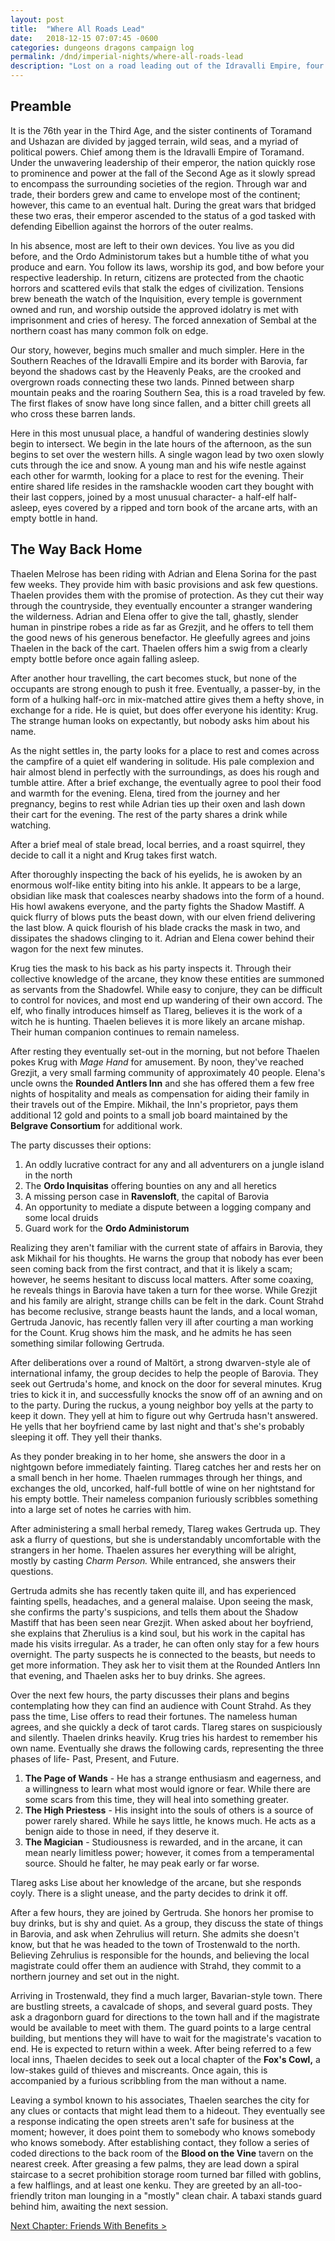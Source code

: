 ```yaml
---
layout: post
title:  "Where All Roads Lead"
date:   2018-12-15 07:07:45 -0600
categories: dungeons dragons campaign log
permalink: /dnd/imperial-nights/where-all-roads-lead
description: "Lost on a road leading out of the Idravalli Empire, four unusual souls begin their journey together"
---
```


## Preamble

It is the 76th year in the Third Age, and the sister continents of Toramand and Ushazan are divided by jagged terrain, wild seas, and a myriad of political powers.
Chief among them is the Idravalli Empire of Toramand.
Under the unwavering leadership of their emperor, the nation quickly rose to prominence and power at the fall of the Second Age as it slowly spread to encompass the surrounding societies of the region.
Through war and trade, their borders grew and came to envelope most of the continent; however, this came to an eventual halt.
During the great wars that bridged these two eras, their emperor ascended to the status of a god tasked with defending Eibellion against the horrors of the outer realms.

In his absence, most are left to their own devices.
You live as you did before, and the Ordo Administorum takes but a humble tithe of what you produce and earn.
You follow its laws, worship its god, and bow before your respective leadership.
In return, citizens are protected from the chaotic horrors and scattered evils that stalk the edges of civilization.
Tensions brew beneath the watch of the Inquisition, every temple is government owned and run, and worship outside the approved idolatry is met with imprisonment and cries of heresy.
The forced annexation of Sembal at the northern coast has many common folk on edge.

Our story, however, begins much smaller and much simpler.
Here in the Southern Reaches of the Idravalli Empire and its border with Barovia, far beyond the shadows cast by the Heavenly Peaks, are the crooked and overgrown roads connecting these two lands.
Pinned between sharp mountain peaks and the roaring Southern Sea, this is a road traveled by few.
The first flakes of snow have long since fallen, and a bitter chill greets all who cross these barren lands.

Here in this most unusual place, a handful of wandering destinies slowly begin to intersect.
We begin in the late hours of the afternoon, as the sun begins to set over the western hills.
A single wagon lead by two oxen slowly cuts through the ice and snow.
A young man and his wife nestle against each other for warmth, looking for a place to rest for the evening.
Their entire shared life resides in the ramshackle wooden cart they bought with their last coppers, joined by a most unusual character- a half-elf half-asleep, eyes covered by a ripped and torn book of the arcane arts, with an empty bottle in hand.

## The Way Back Home

Thaelen Melrose has been riding with Adrian and Elena Sorina for the past few weeks.
They provide him with basic provisions and ask few questions. Thaelen provides them with the promise of protection.
As they cut their way through the countryside, they eventually encounter a stranger wandering the wilderness.
Adrian and Elena offer to give the tall, ghastly, slender human in pinstripe robes a ride as far as Grezjit, and he offers to tell them the good news of his generous benefactor.
He gleefully agrees and joins Thaelen in the back of the cart.
Thaelen offers him a swig from a clearly empty bottle before once again falling asleep.

After another hour travelling, the cart becomes stuck, but none of the occupants are strong enough to push it free.
Eventually, a passer-by, in the form of a hulking half-orc in mix-matched attire gives them a hefty shove, in exchange for a ride.
He is quiet, but does offer everyone his identity: Krug.
The strange human looks on expectantly, but nobody asks him about his name.

As the night settles in, the party looks for a place to rest and comes across the campfire of a quiet elf wandering in solitude.
His pale complexion and hair almost blend in perfectly with the surroundings, as does his rough and tumble attire.
After a brief exchange, the eventually agree to pool their food and warmth for the evening.
Elena, tired from the journey and her pregnancy, begins to rest while Adrian ties up their oxen and lash down their cart for the evening.
The rest of the party shares a drink while watching.

After a brief meal of stale bread, local berries, and a roast squirrel, they decide to call it a night and Krug takes first watch.

After thoroughly inspecting the back of his eyelids, he is awoken by an enormous wolf-like entity biting into his ankle.
It appears to be a large, obsidian like mask that coalesces nearby shadows into the form of a hound.
His howl awakens everyone, and the party fights the Shadow Mastiff.
A quick flurry of blows puts the beast down, with our elven friend delivering the last blow.
A quick flourish of his blade cracks the mask in two, and dissipates the shadows clinging to it.
Adrian and Elena cower behind their wagon for the next few minutes.

Krug ties the mask to his back as his party inspects it.
Through their collective knowledge of the arcane, they know these entities are summoned as servants from the Shadowfel.
While easy to conjure, they can be difficult to control for novices, and most end up wandering of their own accord.
The elf, who finally introduces himself as Tlareg, believes it is the work of a witch he is hunting.
Thaelen believes it is more likely an arcane mishap.
Their human companion continues to remain nameless.

After resting they eventually set-out in the morning, but not before Thaelen pokes Krug with *Mage Hand* for amusement.
By noon, they've reached Grezjit, a very small farming community of approximately 40 people.
Elena's uncle owns the **Rounded Antlers Inn** and she has offered them a few free nights of hospitality and meals as compensation for aiding their family in their travels out of the Empire.
Mikhail, the Inn's proprietor, pays them additional 12 gold and points to a small job board maintained by the **Belgrave Consortium** for additional work.

The party discusses their options:
1. An oddly lucrative contract for any and all adventurers on a jungle island in the north
2. The **Ordo Inquisitas** offering bounties on any and all heretics
3. A missing person case in **Ravensloft**, the capital of Barovia
4. An opportunity to mediate a dispute between a logging company and some local druids
5. Guard work for the **Ordo Administorum**

Realizing they aren't familiar with the current state of affairs in Barovia, they ask Mikhail for his thoughts.
He warns the group that nobody has ever been seen coming back from the first contract, and that it is likely a scam; however, he seems hesitant to discuss local matters.
After some coaxing, he reveals things in Barovia have taken a turn for thee worse.
While Grezjit and his family are alright, strange chills can be felt in the dark.
Count Strahd has become reclusive, strange beasts haunt the lands, and a local woman, Gertruda Janovic, has recently fallen very ill after courting a man working for the Count.
Krug shows him the mask, and he admits he has seen something similar following Gertruda.

After deliberations over a round of Maltört, a strong dwarven-style ale of international infamy, the group decides to help the people of Barovia.
They seek out Gertruda's home, and knock on the door for several minutes.
Krug tries to kick it in, and successfully knocks the snow off of an awning and on to the party.
During the ruckus, a young neighbor boy yells at the party to keep it down.
They yell at him to figure out why Gertruda hasn't answered.
He yells that her boyfriend came by last night and that's she's probably sleeping it off.
They yell their thanks.

As they ponder breaking in to her home, she answers the door in a nightgown before immediately fainting.
Tlareg catches her and rests her on a small bench in her home.
Thaelen rummages through her things, and exchanges the old, uncorked, half-full bottle of wine on her nightstand for his empty bottle.
Their nameless companion furiously scribbles something into a large set of notes he carries with him.

After administering a small herbal remedy, Tlareg wakes Gertruda up.
They ask a flurry of questions, but she is understandably uncomfortable with the strangers in her home.
Thaelen assures her everything will be alright, mostly by casting *Charm Person.*
While entranced, she answers their questions.

Gertruda admits she has recently taken quite ill, and has experienced fainting spells, headaches, and a general malaise.
Upon seeing the mask, she confirms the party's suspicions, and tells them about the Shadow Mastiff that has been seen near Grezjit.
When asked about her boyfriend, she explains that Zherulius is a kind soul, but his work in the capital has made his visits irregular.
As a trader, he can often only stay for a few hours overnight.
The party suspects he is connected to the beasts, but needs to get more information.
They ask her to visit them at the Rounded Antlers Inn that evening, and Thaelen asks her to buy drinks. She agrees.

Over the next few hours, the party discusses their plans and begins contemplating how they can find an audience with Count Strahd.
As they pass the time, Lise offers to read their fortunes.
The nameless human agrees, and she quickly a deck of tarot cards.
Tlareg stares on suspiciously and silently.
Thaelen drinks heavily.
Krug tries his hardest to remember his own name.
Eventually she draws the following cards, representing the three phases of life- Past, Present, and Future.
1. **The Page of Wands** - He has a strange enthusiasm and eagerness, and a willingness to learn what most would ignore or fear. While there are some scars from this time, they will heal into something greater.
2. **The High Priestess** - His insight into the souls of others is a source of power rarely shared. While he says little, he knows much. He acts as a benign aide to those in need, if they deserve it.
3. **The Magician** - Studiousness is rewarded, and in the arcane, it can mean nearly limitless power; however, it comes from a temperamental source. Should he falter, he may peak early or far worse.

Tlareg asks Lise about her knowledge of the arcane, but she responds coyly.
There is a slight unease, and the party decides to drink it off.

After a few hours, they are joined by Gertruda.
She honors her promise to buy drinks, but is shy and quiet.
As a group, they discuss the state of things in Barovia, and ask when Zehrulius will return.
She admits she doesn't know, but that he was headed to the town of Trostenwald to the north.
Believing Zehrulius is responsible for the hounds, and believing the local magistrate could offer them an audience with Strahd, they commit to a northern journey and set out in the night.

Arriving in Trostenwald, they find a much larger, Bavarian-style town.
There are bustling streets, a cavalcade of shops, and several guard posts.
They ask a dragonborn guard for directions to the town hall and if the magistrate would be available to meet with them.
The guard points to a large central building, but mentions they will have to wait for the magistrate's vacation to end.
He is expected to return within a week.
After being referred to a few local inns, Thaelen decides to seek out a local chapter of the **Fox's Cowl,** a low-stakes guild of thieves and miscreants.
Once again, this is accompanied by a furious scribbling from the man without a name.

Leaving a symbol known to his associates, Thaelen searches the city for any clues or contacts that might lead them to a hideout.
They eventually see a response indicating the open streets aren't safe for business at the moment; however, it does point them to somebody who knows somebody who knows somebody.
After establishing contact, they follow a series of coded directions to the back room of the **Blood on the Vine** tavern on the nearest creek.
After greasing a few palms, they are lead down a spiral staircase to a secret prohibition storage room turned bar filled with goblins, a few halflings, and at least one kenku.
They are greeted by an all-too-friendly triton man lounging in a "mostly" clean chair.
A tabaxi stands guard behind him, awaiting the next session.

[Next Chapter: Friends With Benefits >](/dnd/imperial-nights/friends-with-benefits)
